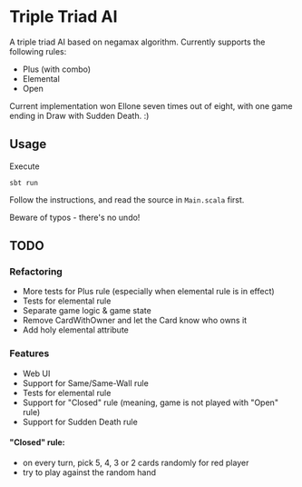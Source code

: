 # Triple Triad AI

A triple triad AI based on negamax algorithm. Currently supports the following rules:

* Plus (with combo)
* Elemental
* Open

Current implementation won Ellone seven times out of eight, with one game ending in Draw with Sudden Death. :)

## Usage

Execute

    sbt run

Follow the instructions, and read the source in `Main.scala` first.

Beware of typos - there's no undo!

## TODO

### Refactoring

* More tests for Plus rule (especially when elemental rule is in effect)
* Tests for elemental rule
* Separate game logic & game state
* Remove CardWithOwner and let the Card know who owns it
* Add holy elemental attribute

### Features

* Web UI
* Support for Same/Same-Wall rule
* Tests for elemental rule
* Support for "Closed" rule (meaning, game is not played with "Open" rule)
* Support for Sudden Death rule

#### "Closed" rule:

* on every turn, pick 5, 4, 3 or 2 cards randomly for red player
* try to play against the random hand

